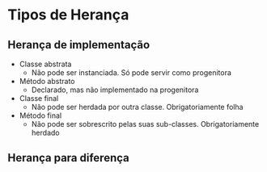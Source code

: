 # Tipos de Herança

## Herança de implementação

- Classe abstrata
    - Não pode ser instanciada. Só pode servir como progenitora
- Método abstrato
    - Declarado, mas não implementado na progenitora
- Classe final
    - Não pode ser herdada por outra classe. Obrigatoriamente folha
- Método final
    - Não pode ser sobrescrito pelas suas sub-classes. Obrigatoriamente herdado

## Herança para diferença





